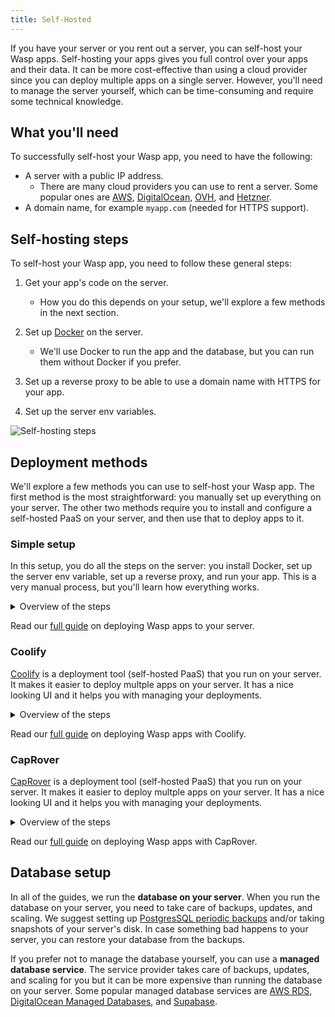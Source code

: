 ```yaml
---
title: Self-Hosted
---
```


If you have your server or you rent out a server, you can self-host your Wasp apps. Self-hosting your apps gives you full control over your apps and their data. It can be more cost-effective than using a cloud provider since you can deploy multiple apps on a single server. However, you'll need to manage the server yourself, which can be time-consuming and require some technical knowledge.

## What you'll need

To successfully self-host your Wasp app, you need to have the following:

- A server with a public IP address.
  - There are many cloud providers you can use to rent a server. Some popular ones are [AWS](https://aws.amazon.com/ec2/), [DigitalOcean](https://www.digitalocean.com/), [OVH](https://www.ovhcloud.com/en/vps/), and [Hetzner](https://www.hetzner.com/cloud/).
- A domain name, for example `myapp.com` (needed for HTTPS support).

## Self-hosting steps

To self-host your Wasp app, you need to follow these general steps:

1. Get your app's code on the server.

   - How you do this depends on your setup, we'll explore a few methods in the next section.

2. Set up [Docker](https://docs.docker.com/engine/install/) on the server.

   - We'll use Docker to run the app and the database, but you can run them without Docker if you prefer.

3. Set up a reverse proxy to be able to use a domain name with HTTPS for your app.
4. Set up the server env variables.

![Self-hosting steps](/img/deploying/self-hosting.png)

## Deployment methods

We'll explore a few methods you can use to self-host your Wasp app. The first method is the most straightforward: you manually set up everything on your server. The other two methods require you to install and configure a self-hosted PaaS on your server, and then use that to deploy apps to it.

### Simple setup

In this setup, you do all the steps on the server: you install Docker, set up the server env variable, set up a reverse proxy, and run your app. This is a very manual process, but you'll learn how everything works.

<details>
<summary>Overview of the steps</summary>

On your server:

1. Install Docker, Node.js and Wasp CLI.
2. Get your app's source code.
   - We are using git in our full guide, but you can use any method you like.
3. Build your app with the Wasp CLI.
4. Build and run the server app with Docker.
5. Start the database with Docker.
   - We are running the database in Docker on the same server, but you can run the database directly on the server or use a managed database service.
6. Install and set up a reverse proxy to serve your client and server apps.
   - We are using [Caddy](https://caddyserver.com/) in our full guide , but you can use any reverse proxy you like (e.g., Nginx, Apache).
7. Point your domains to your server's IP address.
   - We are using `myapp.com` for the client and `api.myapp.com` for the server in our full guide.

</details>

Read our [full guide](https://gist.github.com/infomiho/80f3f50346566e39db56c5e57fefa1fe) on deploying Wasp apps to your server.

### Coolify

[Coolify](https://coolify.io/) is a deployment tool (self-hosted PaaS) that you run on your server. It makes it easier to deploy multple apps on your server. It has a nice looking UI and it helps you with managing your deployments.

<details>
<summary>Overview of the steps</summary>

1. Install Coolify on your server.
2. Create your Coolify apps (client, server, and database).
   - We are running the database with Coolify on the same server, but you can run the database directly on the server or use a managed database service.
3. In Coolify, set up the server app env variables.
4. Set up Github Actions to:
   - build and upload your Docker images,
   - trigger Coolify to pull the Docker images and deploy them.
5. Point your domain to your server's IP address.
   - We are using `myapp.com` for the client and `api.myapp.com` for the server in our full guide.

</details>

Read our [full guide](https://gist.github.com/infomiho/ad6fade7396498ae32a931ca563a4524) on deploying Wasp apps with Coolify.

### CapRover

[CapRover](https://caprover.com/) is a deployment tool (self-hosted PaaS) that you run on your server. It makes it easier to deploy multple apps on your server. It has a nice looking UI and it helps you with managing your deployments.

<details>
<summary>Overview of the steps</summary>

1. Install CapRover on your server.
2. Create your CapRover apps (client, server, and db).
3. Set up the server env variables.
4. Use Github Actions to build and upload your Docker images.
5. Deploy the new Docker images with CapRover.
6. Point your domain to your server's IP address.

</details>

Read our [full guide](https://gist.github.com/infomiho/a853e2f92aff6d52e9120b8974887464) on deploying Wasp apps with CapRover.

## Database setup

In all of the guides, we run the **database on your server**. When you run the database on your server, you need to take care of backups, updates, and scaling. We suggest setting up [PostgresSQL periodic backups](https://tembo.io/docs/getting-started/postgres_guides/how-to-backup-and-restore-a-postgres-database) and/or taking snapshots of your server's disk. In case something bad happens to your server, you can restore your database from the backups.

If you prefer not to manage the database yourself, you can use a **managed database service**. The service provider takes care of backups, updates, and scaling for you but it can be more expensive than running the database on your server. Some popular managed database services are [AWS RDS](https://aws.amazon.com/rds/), [DigitalOcean Managed Databases](https://www.digitalocean.com/products/managed-databases/), and [Supabase](https://supabase.io/).
